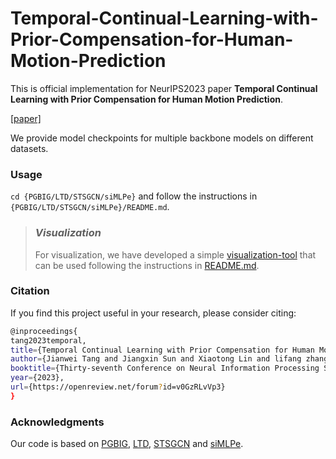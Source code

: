 # Temporal-Continual-Learning-with-Prior-Compensation-for-Human-Motion-Prediction

This is official implementation for NeurIPS2023 paper **Temporal Continual Learning with Prior Compensation for Human Motion Prediction**.

[[paper]](https://papers.nips.cc/paper_files/paper/2023/file/cf7a83a5342befd11d3d65beba1be5b0-Paper-Conference.pdf)

We provide model checkpoints for multiple backbone models on different datasets.

### Usage

`cd {PGBIG/LTD/STSGCN/siMLPe}` and follow the instructions in `{PGBIG/LTD/STSGCN/siMLPe}/README.md`.

> ### *Visualization*
>
> For visualization, we have developed a simple [visualization-tool](https://github.com/hyqlat/PyRender-for-Human-Mesh/tree/Mesh_and_Skeleton) that can be used following the instructions in [README.md](https://github.com/hyqlat/PyRender-for-Human-Mesh/blob/Mesh_and_Skeleton/README.md#pyrenskele-for-human-skeleton).

### Citation

If you find this project useful in your research, please consider citing:

```bash
@inproceedings{
tang2023temporal,
title={Temporal Continual Learning with Prior Compensation for Human Motion Prediction},
author={Jianwei Tang and Jiangxin Sun and Xiaotong Lin and lifang zhang and Wei-Shi Zheng and Jian-Fang Hu},
booktitle={Thirty-seventh Conference on Neural Information Processing Systems},
year={2023},
url={https://openreview.net/forum?id=v0GzRLvVp3}
}
```

### Acknowledgments

Our code is based on [PGBIG](https://github.com/705062791/PGBIG), [LTD](https://github.com/705062791/PGBIG), [STSGCN](https://github.com/FraLuca/STSGCN) and [siMLPe](https://github.com/dulucas/siMLPe).

